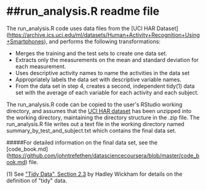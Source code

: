##run_analysis.R readme file
===================
The run_analysis.R code uses data files from the [UCI HAR Dataset] (https://archive.ics.uci.edu/ml/datasets/Human+Activity+Recognition+Using+Smartphones),
and performs the following transformations:

* Merges the training and the test sets to create one data set.
* Extracts only the measurements on the mean and standard deviation for each measurement. 
* Uses descriptive activity names to name the activities in the data set
* Appropriately labels the data set with descriptive variable names. 
* From the data set in step 4, creates a second, independent tidy(1) data set with the average of each variable for each activity and each subject.

The run_analysis.R code can be copied to the user's RStudio working directory, and assumes that the [UCI HAR dataset](https://d396qusza40orc.cloudfront.net/getdata%2Fprojectfiles%2FUCI%20HAR%20Dataset.zip) has been unzipped 
into the working directory, maintaining the directory structure in the .zip file. The run_analysis.R file writes out 
a text file in the working directory named summary_by_test_and_subject.txt which contains the final data set.

#####For detailed information on the final data set, see the [code_book.md] (https://github.com/johntrefethen/datasciencecoursera/blob/master/code_book.md) file.

(1) See ["Tidy Data", Section 2.3](http://vita.had.co.nz/papers/tidy-data.pdf) by Hadley Wickham for details on the definition of "tidy" data.
